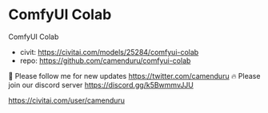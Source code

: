 ComfyUI Colab
========================
ComfyUI Colab
* civit: https://civitai.com/models/25284/comfyui-colab
* repo: https://github.com/camenduru/comfyui-colab

🐣 Please follow me for new updates https://twitter.com/camenduru
🔥 Please join our discord server https://discord.gg/k5BwmmvJJU




https://civitai.com/user/camenduru